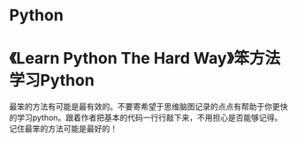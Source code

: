 # Python

# 《Learn Python The Hard Way》笨方法学习Python

最笨的方法有可能是最有效的。不要寄希望于思维脑图记录的点点有帮助于你更快的学习python。跟着作者把基本的代码一行行敲下来，不用担心是否能够记得。记住最笨的方法可能是最好的！

